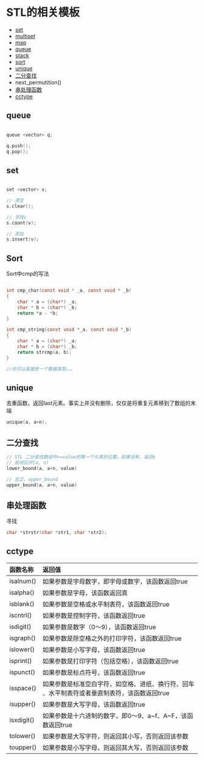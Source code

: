 STL的相关模板
===

- [set](#set)
- [multiset](#multiset)
- [map](#map)
- [queue](#queue)
- [stack](#stack)
- [sort](#sort)
- [unique](#unique)
- [二分查找](#二分查找)
- next_permutition()
- [串处理函数](#串处理函数)
- [cctype](#cctype)

queue
---

```c

queue <vector> q;

q.push();
q.pop();

```


set
---

```c

set <vector> s;

// 清空
s.clear();

// 寻找v
s.count(v);

// 添加
s.insert(v);

```


Sort
---

Sort中cmp的写法

```c

int cmp_char(const void * _a, const void * _b)
{
    char * a = (char*) _a;
    char * b = (char*) _b;
    return *a - *b;
}

int cmp_string(const void *_a, const void *_b)
{
    char * a = (char*) _a;
    char * b = (char*) _b;
    return strcmp(a, b);
}

//也可以直接放一个数据类型。。。
```

unique
---

去重函数。返回last元素。事实上并没有删除，仅仅是将重复元素移到了数组的末端

```c
unique(a, a+n);
```
二分查找
---

```c
// STL 二分查找数组中>=value的第一个元素的位置，如果没有，返回n
// 前闭后开[a, n)
lower_bound(a, a+n, value)

// 反之，upper_bound
upper_bound(a, a+n, value)
```

串处理函数
---

寻找

```c
char *strstr(char *str1, char *str2); 
```


cctype
---


|函数名称	|返回值|
|:----------|:------|
|isalnum()	|如果参数是字母数字，即字母或数字，该函数返回true|
|isalpha()	|如果参数是字母，该函数返回真|
|isblank()	|如果参数是空格或水平制表符，该函数返回true|
|iscntrl()	|如果参数是控制字符，该函数返回true|
|isdigit()	|如果参数是数字（0～9），该函数返回true|
|isgraph()	|如果参数是除空格之外的打印字符，该函数返回true|
|islower()	|如果参数是小写字母，该函数返回true|
|isprint()	|如果参数是打印字符（包括空格），该函数返回true|
|ispunct()	|如果参数是标点符号，该函数返回true|
|isspace()	|如果参数是标准空白字符，如空格、进纸、换行符、回车 、水平制表符或者垂直制表符，该函数返回true|
|isupper()	|如果参数是大写字母，该函数返回true|
|isxdigit()	|如果参数是十六进制的数字，即0～9、a~f、A~F，该函数返回true|
|tolower()	|如果参数是大写字符，则返回其小写，否则返回该参数|
|toupper()	|如果参数是小写字母，则返回其大写，否则返回该参数|

